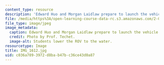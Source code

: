 ```yaml
---
content_type: resource
description: 'Edward Huo and Morgan Laidlaw prepare to launch the vehicle. '
file: /media/https%3A/open-learning-course-data-rc.s3.amazonaws.com/2-011-introduction-to-ocean-science-and-engineering-spring-2006/c036a7893972d8bab47bc36ce43d0a87_IMG_1612.jpg
file_type: image/jpeg
image_metadata:
  caption: Edward Huo and Morgan Laidlaw prepare to launch the vehicle.
  credit: Photo by Prof. Techet.
  image-alt: Students lower the ROV to the water.
resourcetype: Image
title: IMG_1612.jpg
uid: c036a789-3972-d8ba-b47b-c36ce43d0a87
---
```

